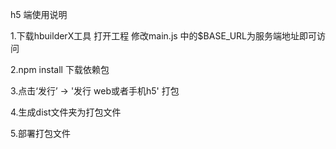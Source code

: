 h5 端使用说明

1.下载hbuilderX工具 打开工程 修改main.js 中的$BASE_URL为服务端地址即可访问

2.npm install 下载依赖包

3.点击‘发行’ -> '发行 web或者手机h5' 打包

4.生成dist文件夹为打包文件

5.部署打包文件